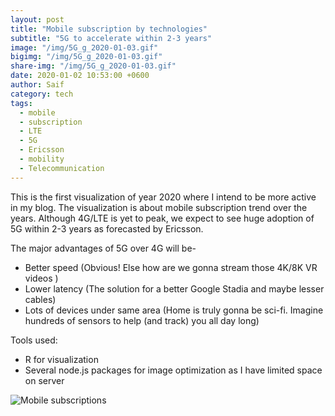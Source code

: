 ```yaml
---
layout: post  
title: "Mobile subscription by technologies"
subtitle: "5G to accelerate within 2-3 years"
image: "/img/5G_g_2020-01-03.gif"
bigimg: "/img/5G_g_2020-01-03.gif"
share-img: "/img/5G_g_2020-01-03.gif"
date: 2020-01-02 10:53:00 +0600
author: Saif
category: tech
tags:
  - mobile
  - subscription
  - LTE
  - 5G
  - Ericsson
  - mobility
  - Telecommunication
---
```


<style>

    article img {
    max-height: 100% !important;
    width: 100% !important;

}
</style>

This is the first visualization of year 2020 where I intend to be more active in my blog. The visualization is about mobile subscription trend over the years. Although 4G/LTE is yet to peak, we expect to see huge adoption of 5G within 2-3 years as forecasted by Ericsson. 

The major advantages of 5G over 4G will be-

- Better speed (Obvious! Else how are we gonna stream those 4K/8K VR videos )
- Lower latency (The solution for a better Google Stadia and maybe lesser cables)
- Lots of devices under same area (Home is truly gonna be sci-fi. Imagine hundreds of sensors to help (and track) you all day long)

Tools used:

- R for visualization
- Several node.js packages for image optimization as I have limited space on server

![Mobile subscriptions](/img/5G_g_2020-01-03.gif)


